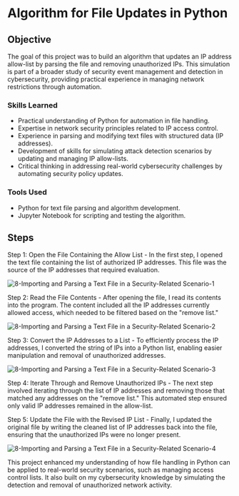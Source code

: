 # Algorithm for File Updates in Python

## Objective
The goal of this project was to build an algorithm that updates an IP address allow-list by parsing the file and removing unauthorized IPs. This simulation is part of a broader study of security event management and detection in cybersecurity, providing practical experience in managing network restrictions through automation.

### Skills Learned
- Practical understanding of Python for automation in file handling.
- Expertise in network security principles related to IP access control.
- Experience in parsing and modifying text files with structured data (IP addresses).
- Development of skills for simulating attack detection scenarios by updating and managing IP allow-lists.
- Critical thinking in addressing real-world cybersecurity challenges by automating security policy updates.

### Tools Used
- Python for text file parsing and algorithm development.
- Jupyter Notebook for scripting and testing the algorithm.

## Steps
Step 1: Open the File Containing the Allow List - 
In the first step, I opened the text file containing the list of authorized IP addresses. This file was the source of the IP addresses that required evaluation.

![8-Importing and Parsing a Text File in a Security-Related Scenario-1](https://github.com/user-attachments/assets/f07e123a-545d-4861-a7a8-13943e5dcd1a)

Step 2: Read the File Contents - 
After opening the file, I read its contents into the program. The content included all the IP addresses currently allowed access, which needed to be filtered based on the "remove list."

![8-Importing and Parsing a Text File in a Security-Related Scenario-2](https://github.com/user-attachments/assets/541cb1b0-c906-4b82-b978-b2dba05e5120)


Step 3: Convert the IP Addresses to a List - 
To efficiently process the IP addresses, I converted the string of IPs into a Python list, enabling easier manipulation and removal of unauthorized addresses.

![8-Importing and Parsing a Text File in a Security-Related Scenario-3](https://github.com/user-attachments/assets/b11f6fd8-20db-44b6-a759-e4031c04155d)


Step 4: Iterate Through and Remove Unauthorized IPs - 
The next step involved iterating through the list of IP addresses and removing those that matched any addresses on the "remove list." This automated step ensured only valid IP addresses remained in the allow-list.

Step 5: Update the File with the Revised IP List - 
Finally, I updated the original file by writing the cleaned list of IP addresses back into the file, ensuring that the unauthorized IPs were no longer present.

![8-Importing and Parsing a Text File in a Security-Related Scenario-4](https://github.com/user-attachments/assets/30c5ccca-5714-453a-8e40-5c0c0d34c3f3)


This project enhanced my understanding of how file handling in Python can be applied to real-world security scenarios, such as managing access control lists. It also built on my cybersecurity knowledge by simulating the detection and removal of unauthorized network activity.
